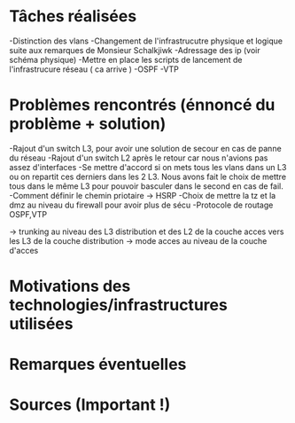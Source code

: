# Tâches réalisées


-Distinction des vlans 
-Changement de l'infrastrucutre physique et logique suite aux remarques de Monsieur Schalkjiwk 
-Adressage des ip  (voir schéma physique)
-Mettre en place les scripts de lancement de l'infrastrucure réseau ( ca arrive ) 
-OSPF
-VTP


# Problèmes rencontrés (énnoncé du problème + solution)
-Rajout d'un switch L3, pour avoir une solution de secour en cas de panne du réseau 
-Rajout d'un switch L2 après le retour car nous n'avions pas assez d'interfaces
-Se mettre d'accord si on mets tous les vlans dans un L3 ou on repartit ces derniers dans les 2 L3. Nous avons fait le choix de mettre tous dans le même L3 pour pouvoir basculer dans le second en cas de fail.
-Comment définir le chemin priotaire -> HSRP
-Choix de mettre la tz et la dmz au niveau du firewall pour avoir plus de sécu
-Protocole de routage  OSPF,VTP

-> trunking au niveau des L3 distribution et des L2 de la couche acces vers les L3 de la couche distribution
-> mode acces au niveau de la couche d'acces



# Motivations des technologies/infrastructures utilisées


# Remarques éventuelles

# Sources (Important !)

